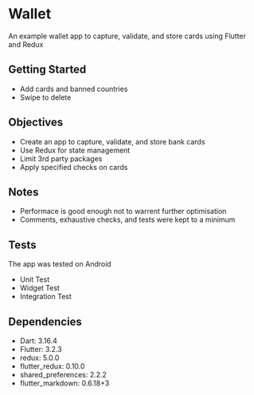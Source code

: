 # Wallet

An example wallet app to capture, validate, and store cards using Flutter and Redux

## Getting Started

- Add cards and banned countries
- Swipe to delete

## Objectives

- Create an app to capture, validate, and store bank cards
- Use Redux for state management
- Limit 3rd party packages
- Apply specified checks on cards

## Notes

- Performace is good enough not to warrent further optimisation
- Comments, exhaustive checks, and tests were kept to a minimum

## Tests

The app was tested on Android

- Unit Test
- Widget Test
- Integration Test

## Dependencies

- Dart: 3.16.4
- Flutter: 3.2.3
- redux: 5.0.0
- flutter_redux: 0.10.0
- shared_preferences: 2.2.2
- flutter_markdown: 0.6.18+3
